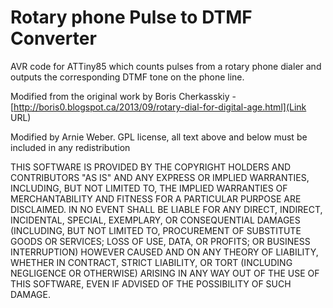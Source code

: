# Rotary phone Pulse to DTMF Converter #
AVR code for ATTiny85 which counts pulses from a rotary phone dialer and outputs the corresponding DTMF tone on the phone line. 

Modified from the original work by Boris Cherkasskiy - [http://boris0.blogspot.ca/2013/09/rotary-dial-for-digital-age.html](Link URL)

Modified by Arnie Weber.  GPL license, all text above and below must be included in any redistribution

THIS SOFTWARE IS PROVIDED BY THE COPYRIGHT HOLDERS AND CONTRIBUTORS "AS IS" AND ANY EXPRESS OR IMPLIED WARRANTIES, INCLUDING, BUT NOT LIMITED TO, THE IMPLIED WARRANTIES OF MERCHANTABILITY AND FITNESS FOR A PARTICULAR PURPOSE ARE DISCLAIMED. IN NO EVENT SHALL BE LIABLE FOR ANY DIRECT, INDIRECT, INCIDENTAL, SPECIAL, EXEMPLARY, OR CONSEQUENTIAL DAMAGES (INCLUDING, BUT NOT LIMITED TO, PROCUREMENT OF SUBSTITUTE GOODS OR SERVICES; LOSS OF USE, DATA, OR PROFITS; OR BUSINESS INTERRUPTION) HOWEVER CAUSED AND ON ANY THEORY OF LIABILITY, WHETHER IN CONTRACT, STRICT LIABILITY, OR TORT (INCLUDING NEGLIGENCE OR OTHERWISE) ARISING IN ANY WAY OUT OF THE USE OF THIS SOFTWARE, EVEN IF ADVISED OF THE POSSIBILITY OF SUCH DAMAGE.